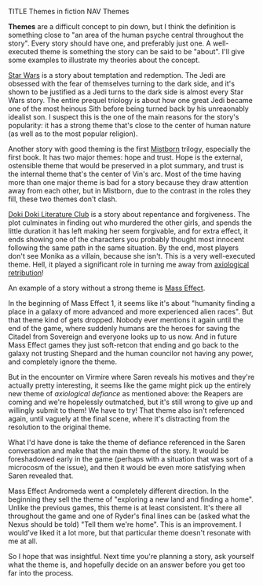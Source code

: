 TITLE Themes in fiction
NAV Themes

**Themes** are a difficult concept to pin down, but I think the definition is something close to "an area of the human psyche central throughout the story". Every story should have one, and preferably just one. A well-executed theme is something the story can be said to be "about". I'll give some examples to illustrate my theories about the concept.

[Star Wars](/reviews/star_wars) is a story about temptation and redemption. The Jedi are obsessed with the fear of themselves turning to the dark side, and it's shown to be justified as a Jedi turns to the dark side is almost every Star Wars story. The entire prequel triology is about how one great Jedi became one of the most heinous Sith before being turned back by his unreaonably idealist son. I suspect this is the one of the main reasons for the story's popularity: it has a strong theme that's close to the center of human nature (as well as to the most popular religion).

Another story with good theming is the first [Mistborn](/reviews/mistborn) trilogy, especially the first book. It has two major themes: hope and trust. Hope is the external, ostensible theme that would be preserved in a plot summary, and trust is the internal theme that's the center of Vin's arc. Most of the time having more than one major theme is bad for a story because they draw attention away from each other, but in Mistborn, due to the contrast in the roles they fill, these two themes don't clash.

[Doki Doki Literature Club](/reviews/ddlc) is a story about repentance and forgiveness. <span class="spoiler">The plot culminates in finding out who murdered the other girls, and spends the little duration it has left making her seem forgivable, and for extra effect, it ends showing one of the characters you probably thought most innocent following the same path in the same situation. By the end, most players don't see Monika as a villain, because she isn't.</span> This is a very well-executed theme. Hell, it played a significant role in turning me away from [axiological retribution](/misc/axiological_retribution)!

An example of a story without a strong theme is [Mass Effect](/reviews/mass_effect).

In the beginning of Mass Effect 1, it seems like it's about "humanity finding a place in a galaxy of more advanced and more experienced alien races". But that theme kind of gets dropped. Nobody ever mentions it again until the end of the game, where suddenly humans are the heroes for saving the Citadel from Sovereign and everyone looks up to us now. And in future Mass Effect games they just soft-retcon that ending and go back to the galaxy not trusting Shepard and the human councilor not having any power, and completely ignore the theme.

But in the encounter on Virmire where Saren reveals his motives and they're actually pretty interesting, it seems like the game might pick up the entirely new theme of *axiological defiance* as mentioned above: the Reapers are coming and we're hopelessly outmatched, but it's still wrong to give up and willingly submit to them! We have to try! That theme also isn't referenced again, until vaguely at the final scene, where it's distracting from the resolution to the original theme.

What I'd have done is take the theme of defiance referenced in the Saren conversation and make that the main theme of the story. It would be foreshadowed early in the game (perhaps with a situation that was sort of a microcosm of the issue), and then it would be even more satisfying when Saren revealed that.

Mass Effect Andromeda went a completely different direction. In the beginning they sell the theme of "exploring a new land and finding a home". Unlike the previous games, this theme is at least consistent. It's there all throughout the game and one of Ryder's final lines can be (asked what the Nexus should be told) "Tell them we're home". This is an improvement. I would've liked it a lot more, but that particular theme doesn't resonate with me at all.

So I hope that was insightful. Next time you're planning a story, ask yourself what the theme is, and hopefully decide on an answer before you get too far into the process.
